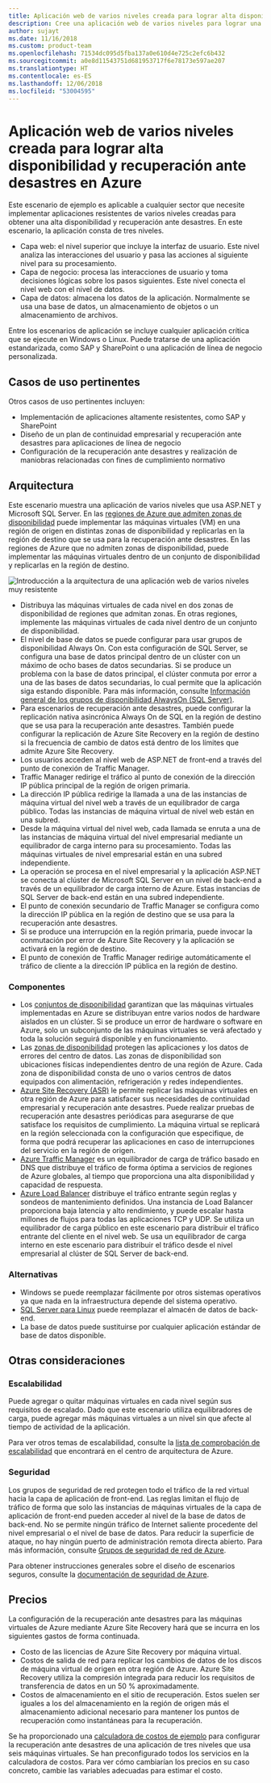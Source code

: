 ```yaml
---
title: Aplicación web de varios niveles creada para lograr alta disponibilidad y recuperación ante desastres en Azure
description: Cree una aplicación web de varios niveles para lograr una alta disponibilidad y recuperación ante desastres en Azure mediante máquinas virtuales, conjuntos de disponibilidad y zonas de disponibilidad de Azure, Azure Site Recovery y Azure Traffic Manager
author: sujayt
ms.date: 11/16/2018
ms.custom: product-team
ms.openlocfilehash: 71534dc095d5fba137a0e610d4e725c2efc6b432
ms.sourcegitcommit: a0e8d11543751d681953717f6e78173e597ae207
ms.translationtype: HT
ms.contentlocale: es-ES
ms.lasthandoff: 12/06/2018
ms.locfileid: "53004595"
---
```

# <a name="multitier-web-application-built-for-high-availability-and-disaster-recovery-on-azure"></a>Aplicación web de varios niveles creada para lograr alta disponibilidad y recuperación ante desastres en Azure

Este escenario de ejemplo es aplicable a cualquier sector que necesite implementar aplicaciones resistentes de varios niveles creadas para obtener una alta disponibilidad y recuperación ante desastres. En este escenario, la aplicación consta de tres niveles.

- Capa web: el nivel superior que incluye la interfaz de usuario. Este nivel analiza las interacciones del usuario y pasa las acciones al siguiente nivel para su procesamiento.
- Capa de negocio: procesa las interacciones de usuario y toma decisiones lógicas sobre los pasos siguientes. Este nivel conecta el nivel web con el nivel de datos.
- Capa de datos: almacena los datos de la aplicación. Normalmente se usa una base de datos, un almacenamiento de objetos o un almacenamiento de archivos.

Entre los escenarios de aplicación se incluye cualquier aplicación crítica que se ejecute en Windows o Linux. Puede tratarse de una aplicación estandarizada, como SAP y SharePoint o una aplicación de línea de negocio personalizada.

## <a name="relevant-use-cases"></a>Casos de uso pertinentes

Otros casos de uso pertinentes incluyen:

* Implementación de aplicaciones altamente resistentes, como SAP y SharePoint
* Diseño de un plan de continuidad empresarial y recuperación ante desastres para aplicaciones de línea de negocio
* Configuración de la recuperación ante desastres y realización de maniobras relacionadas con fines de cumplimiento normativo

## <a name="architecture"></a>Arquitectura

Este escenario muestra una aplicación de varios niveles que usa ASP.NET y Microsoft SQL Server. En las [regiones de Azure que admiten zonas de disponibilidad](/azure/availability-zones/az-overview#regions-that-support-availability-zones) puede implementar las máquinas virtuales (VM) en una región de origen en distintas zonas de disponibilidad y replicarlas en la región de destino que se usa para la recuperación ante desastres. En las regiones de Azure que no admiten zonas de disponibilidad, puede implementar las máquinas virtuales dentro de un conjunto de disponibilidad y replicarlas en la región de destino.

![Introducción a la arquitectura de una aplicación web de varios niveles muy resistente][architecture]

- Distribuya las máquinas virtuales de cada nivel en dos zonas de disponibilidad de regiones que admitan zonas. En otras regiones, implemente las máquinas virtuales de cada nivel dentro de un conjunto de disponibilidad.
- El nivel de base de datos se puede configurar para usar grupos de disponibilidad Always On. Con esta configuración de SQL Server, se configura una base de datos principal dentro de un clúster con un máximo de ocho bases de datos secundarias. Si se produce un problema con la base de datos principal, el clúster conmuta por error a una de las bases de datos secundarias, lo cual permite que la aplicación siga estando disponible. Para más información, consulte [Información general de los grupos de disponibilidad AlwaysOn (SQL Server)][docs-sql-always-on].
- Para escenarios de recuperación ante desastres, puede configurar la replicación nativa asincrónica Always On de SQL en la región de destino que se usa para la recuperación ante desastres. También puede configurar la replicación de Azure Site Recovery en la región de destino si la frecuencia de cambio de datos está dentro de los límites que admite Azure Site Recovery.
- Los usuarios acceden al nivel web de ASP.NET de front-end a través del punto de conexión de Traffic Manager.
- Traffic Manager redirige el tráfico al punto de conexión de la dirección IP pública principal de la región de origen primaria.
- La dirección IP pública redirige la llamada a una de las instancias de máquina virtual del nivel web a través de un equilibrador de carga público. Todas las instancias de máquina virtual de nivel web están en una subred.
- Desde la máquina virtual del nivel web, cada llamada se enruta a una de las instancias de máquina virtual del nivel empresarial mediante un equilibrador de carga interno para su procesamiento. Todas las máquinas virtuales de nivel empresarial están en una subred independiente.
- La operación se procesa en el nivel empresarial y la aplicación ASP.NET se conecta al clúster de Microsoft SQL Server en un nivel de back-end a través de un equilibrador de carga interno de Azure. Estas instancias de SQL Server de back-end están en una subred independiente.
- El punto de conexión secundario de Traffic Manager se configura como la dirección IP pública en la región de destino que se usa para la recuperación ante desastres.
- Si se produce una interrupción en la región primaria, puede invocar la conmutación por error de Azure Site Recovery y la aplicación se activará en la región de destino.
- El punto de conexión de Traffic Manager redirige automáticamente el tráfico de cliente a la dirección IP pública en la región de destino.

### <a name="components"></a>Componentes

* Los [conjuntos de disponibilidad][docs-availability-sets] garantizan que las máquinas virtuales implementadas en Azure se distribuyan entre varios nodos de hardware aislados en un clúster. Si se produce un error de hardware o software en Azure, solo un subconjunto de las máquinas virtuales se verá afectado y toda la solución seguirá disponible y en funcionamiento.
* Las [zonas de disponibilidad][docs-availability-zones] protegen las aplicaciones y los datos de errores del centro de datos. Las zonas de disponibilidad son ubicaciones físicas independientes dentro de una región de Azure. Cada zona de disponibilidad consta de uno o varios centros de datos equipados con alimentación, refrigeración y redes independientes. 
* [Azure Site Recovery (ASR)][docs-azure-site-recovery] le permite replicar las máquinas virtuales en otra región de Azure para satisfacer sus necesidades de continuidad empresarial y recuperación ante desastres. Puede realizar pruebas de recuperación ante desastres periódicas para asegurarse de que satisface los requisitos de cumplimiento. La máquina virtual se replicará en la región seleccionada con la configuración que especifique, de forma que podrá recuperar las aplicaciones en caso de interrupciones del servicio en la región de origen.
* [Azure Traffic Manager][docs-traffic-manager] es un equilibrador de carga de tráfico basado en DNS que distribuye el tráfico de forma óptima a servicios de regiones de Azure globales, al tiempo que proporciona una alta disponibilidad y capacidad de respuesta.
* [Azure Load Balancer][docs-load-balancer] distribuye el tráfico entrante según reglas y sondeos de mantenimiento definidos. Una instancia de Load Balancer proporciona baja latencia y alto rendimiento, y puede escalar hasta millones de flujos para todas las aplicaciones TCP y UDP. Se utiliza un equilibrador de carga público en este escenario para distribuir el tráfico entrante del cliente en el nivel web. Se usa un equilibrador de carga interno en este escenario para distribuir el tráfico desde el nivel empresarial al clúster de SQL Server de back-end.

### <a name="alternatives"></a>Alternativas

* Windows se puede reemplazar fácilmente por otros sistemas operativos ya que nada en la infraestructura depende del sistema operativo.
* [SQL Server para Linux][docs-sql-server-linux] puede reemplazar el almacén de datos de back-end.
* La base de datos puede sustituirse por cualquier aplicación estándar de base de datos disponible.

## <a name="other-considerations"></a>Otras consideraciones

### <a name="scalability"></a>Escalabilidad

Puede agregar o quitar máquinas virtuales en cada nivel según sus requisitos de escalado. Dado que este escenario utiliza equilibradores de carga, puede agregar más máquinas virtuales a un nivel sin que afecte al tiempo de actividad de la aplicación.

Para ver otros temas de escalabilidad, consulte la [lista de comprobación de escalabilidad][scalability] que encontrará en el centro de arquitectura de Azure.

### <a name="security"></a>Seguridad

Los grupos de seguridad de red protegen todo el tráfico de la red virtual hacia la capa de aplicación de front-end. Las reglas limitan el flujo de tráfico de forma que solo las instancias de máquinas virtuales de la capa de aplicación de front-end pueden acceder al nivel de la base de datos de back-end. No se permite ningún tráfico de Internet saliente procedente del nivel empresarial o el nivel de base de datos. Para reducir la superficie de ataque, no hay ningún puerto de administración remota directa abierto. Para más información, consulte [Grupos de seguridad de red de Azure][docs-nsg].

Para obtener instrucciones generales sobre el diseño de escenarios seguros, consulte la [documentación de seguridad de Azure][security].

## <a name="pricing"></a>Precios

La configuración de la recuperación ante desastres para las máquinas virtuales de Azure mediante Azure Site Recovery hará que se incurra en los siguientes gastos de forma continuada.

- Costo de las licencias de Azure Site Recovery por máquina virtual.
- Costos de salida de red para replicar los cambios de datos de los discos de máquina virtual de origen en otra región de Azure. Azure Site Recovery utiliza la compresión integrada para reducir los requisitos de transferencia de datos en un 50 % aproximadamente.
- Costos de almacenamiento en el sitio de recuperación. Estos suelen ser iguales a los del almacenamiento en la región de origen más el almacenamiento adicional necesario para mantener los puntos de recuperación como instantáneas para la recuperación.

Se ha proporcionado una [calculadora de costos de ejemplo][calculator] para configurar la recuperación ante desastres de una aplicación de tres niveles que usa seis máquinas virtuales. Se han preconfigurado todos los servicios en la calculadora de costos. Para ver cómo cambiarían los precios en su caso concreto, cambie las variables adecuadas para estimar el costo.

<!-- links -->
[architecture]: ./media/arhitecture-disaster-recovery-multi-tier-app.png
[autoscaling]: /azure/architecture/best-practices/auto-scaling
[availability]: ../../checklist/availability.md
[resiliency]: /azure/architecture/resiliency/
[security]: /azure/security/
[scalability]: /azure/architecture/checklist/scalability
[docs-availability-zones]: /azure/availability-zones/az-overview
[docs-load-balancer]: /azure/load-balancer/load-balancer-overview
[docs-nsg]: /azure/virtual-network/security-overview
[docs-vmss]: /azure/virtual-machine-scale-sets/overview
[docs-sql-always-on]: /sql/database-engine/availability-groups/windows/overview-of-always-on-availability-groups-sql-server
[docs-vmss-autoscale]: /azure/virtual-machine-scale-sets/virtual-machine-scale-sets-autoscale-overview
[docs-vnet]: /azure/virtual-network/virtual-networks-overview
[docs-sql-server-linux]: /sql/linux/sql-server-linux-overview?view=sql-server-linux-2017
[docs-traffic-manager]: /azure/traffic-manager/
[docs-azure-site-recovery]: /azure/site-recovery/azure-to-azure-quickstart/
[docs-availability-sets]: /azure/virtual-machines/windows/manage-availability/
[calculator]: https://azure.com/e/6835332265044d6d931d68c917979e6d/
